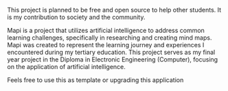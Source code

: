 This project is planned to be free and open source to help other students. It is my contribution to society and the community.

Mapi is a project that utilizes artificial intelligence to address common learning challenges, specifically in researching and creating mind maps.
Mapi was created to represent the learning journey and experiences I encountered during my tertiary education. This project serves as my final year project in the Diploma in Electronic Engineering (Computer), focusing on the application of artificial intelligence.

Feels free to use this as template or upgrading this application
